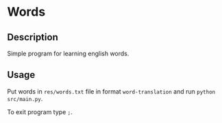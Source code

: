 # Words

## Description

Simple program for learning english words.

## Usage

Put words in `res/words.txt` file in format `word-translation` and run `python src/main.py`.

To exit program type `;`.
